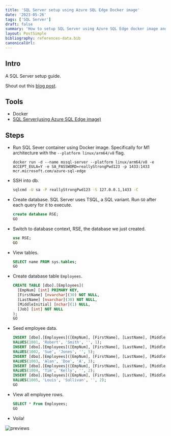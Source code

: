 ```yaml
---
title: 'SQL Server setup using Azure SQL Edge Docker image'
date: '2023-05-26'
tags: ['SQL Server']
draft: false
summary: 'How to setup SQL Server using Azure SQL Edge docker image and check its working correctly. Snippets of TSQL'
layout: PostSimple
bibliography: references-data.bib
canonicalUrl:
---
```


## Intro

A SQL Server setup guide.

Shout out this [blog post](https://www.mssqltips.com/sqlservertip/7432/sql-cheat-sheet-sql-server-tsql-commands/).

## Tools

- Docker
- [SQL Server(using Azure SQL Edge image)](https://hub.docker.com/_/microsoft-azure-sql-edge)

## Steps

- Run SQL Sever container using Docker image. Specifically for M1
  architecture with the `--platform linux/arm64/v8` flag.

  ```ssh
  docker run -d --name mssql-server --platform linux/arm64/v8 -e ACCEPT_EULA=Y -e SA_PASSWORD=reallyStrongPwd123 -p 1433:1433 mcr.microsoft.com/azure-sql-edge
  ```

- SSH into db.

  ```sh
  sqlcmd -U sa -P reallyStrongPwd123 -S 127.0.0.1,1433 -C
  ```

- Create database. SQL Server uses TSQL, a SQL variant. Run `GO` after each query
  for it to execute.

  ```sql
  create database RSE;
  GO
  ```

- Switch to database context, RSE, the database we just created.

  ```sql
  use RSE;
  GO
  ```

- View tables.

  ```sql
  SELECT name FROM sys.tables;
  GO
  ```

- Create database table `Employees`.

  ```sql
  CREATE TABLE [dbo].[Employees](
    [EmpNum] [int] PRIMARY KEY,
    [FirstName] [nvarchar](30) NOT NULL,
    [LastName] [nvarchar](30) NOT NULL,
    [MiddleInitial] [nchar](1) NULL,
    [Job] [int] NOT NULL
  );
  GO
  ```

- Seed employee data.

  ```sql
  INSERT [dbo].[Employees]([EmpNum], [FirstName], [LastName], [MiddleInitial], [Job])
  VALUES(1001, 'Robert', 'Smith', '', 1);
  INSERT [dbo].[Employees]([EmpNum], [FirstName], [LastName], [MiddleInitial], [Job])
  VALUES(1002, 'Sue', 'Jones', '', 5);
  INSERT [dbo].[Employees]([EmpNum], [FirstName], [LastName], [MiddleInitial], [Job])
  VALUES(1003, 'Alan', 'Doe', 'A', 3);
  INSERT [dbo].[Employees]([EmpNum], [FirstName], [LastName], [MiddleInitial], [Job])
  VALUES(1004, 'Tim', 'Kelly', '', 2);
  INSERT [dbo].[Employees]([EmpNum], [FirstName], [LastName], [MiddleInitial], [Job])
  VALUES(1005, 'Louis', 'Sullivan', '', 2);
  GO
  ```

- View all employee rows.

  ```sql
  SELECT * From Employees;
  GO
  ```

- Voila!

![previews](https://i.imgur.com/QGasihe.png)
